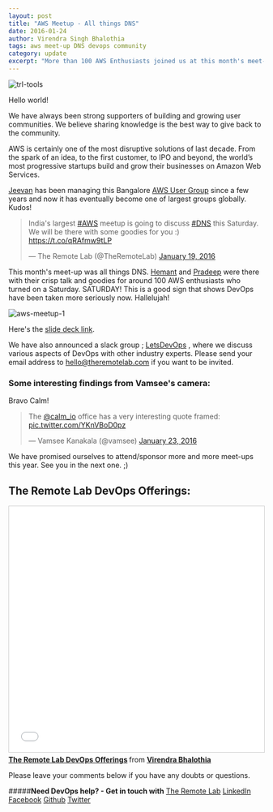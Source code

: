```yaml
---
layout: post
title: "AWS Meetup - All things DNS"
date: 2016-01-24
author: Virendra Singh Bhalothia
tags: aws meet-up DNS devops community
category: update
excerpt: "More than 100 AWS Enthusiasts joined us at this month's meet-up. Updates, slide deck and more."
---
```


![trl-tools][12]

Hello world!

We have always been strong supporters of building and growing user communities. We believe sharing knowledge is the best way to give back to the community.

AWS is certainly one of the most disruptive solutions of last decade. From the spark of an idea, to the first customer, to IPO and beyond, the world’s most progressive startups build and grow their businesses on Amazon Web Services.

[Jeevan][10] has been managing this Bangalore [AWS User Group][11] since a few years and now it has eventually become one of largest groups globally. Kudos!

<blockquote class="twitter-tweet" data-lang="en"><p lang="en" dir="ltr">India&#39;s largest <a href="https://twitter.com/hashtag/AWS?src=hash">#AWS</a> meetup is going to discuss <a href="https://twitter.com/hashtag/DNS?src=hash">#DNS</a> this Saturday. We will be there with some goodies for you :) <a href="https://t.co/qRAfmw9tLP">https://t.co/qRAfmw9tLP</a></p>&mdash; The Remote Lab (@TheRemoteLab) <a href="https://twitter.com/TheRemoteLab/status/689418789713088513">January 19, 2016</a></blockquote>
<script async src="//platform.twitter.com/widgets.js" charset="utf-8"></script>

This month's meet-up was all things DNS. [Hemant][8] and [Pradeep][9] were there with their crisp talk and goodies for around 100 AWS enthusiasts who turned on a Saturday. SATURDAY! This is a good sign that shows DevOps have been taken more seriously now. Hallelujah!

![aws-meetup-1][6]


Here's the [slide deck link][7].

We have also announced a slack group ; [LetsDevOps][13] , where we discuss various aspects of DevOps with other industry experts. Please send your email address to hello@theremotelab.com if you want to be invited.

### Some interesting findings from Vamsee's camera:

Bravo Calm!

<blockquote class="twitter-tweet" data-lang="en"><p lang="en" dir="ltr">The <a href="https://twitter.com/calm_io">@calm_io</a> office has a very interesting quote framed: <a href="https://t.co/YKnVBoD0pz">pic.twitter.com/YKnVBoD0pz</a></p>&mdash; Vamsee Kanakala (@vamsee) <a href="https://twitter.com/vamsee/status/690833859366096897">January 23, 2016</a></blockquote>
<script async src="//platform.twitter.com/widgets.js" charset="utf-8"></script>


We have promised ourselves to attend/sponsor more and more meet-ups this year. See you in the next one. ;)

## The Remote Lab DevOps Offerings:
<iframe src="//www.slideshare.net/slideshow/embed_code/key/h9h9GNjX5Gncpi" width="595" height="485" frameborder="0" marginwidth="0" marginheight="0" scrolling="no" style="border:1px solid #CCC; border-width:1px; margin-bottom:5px; max-width: 100%;" allowfullscreen> </iframe> <div style="margin-bottom:5px"> <strong> <a href="//www.slideshare.net/bhalothia/the-remote-lab-devops-offerings" title="The Remote Lab DevOps Offerings" target="_blank">The Remote Lab DevOps Offerings</a> </strong> from <strong><a href="//www.slideshare.net/bhalothia" target="_blank">Virendra Bhalothia</a></strong> </div>

Please leave your comments below if you have any doubts or questions.


#####**Need DevOps help? - Get in touch with** [The Remote Lab][1]
[LinkedIn][2] [Facebook][3] [Github][4] [Twitter][5]



  [1]: http://theremotelab.com
  [2]: https://www.linkedin.com/company/the-remote-lab
  [3]: https://www.facebook.com/TheRemoteLab
  [4]: https://github.com/TheRemoteLab
  [5]: https://twitter.com/TheRemoteLab
  [6]: https://s3-ap-southeast-1.amazonaws.com/trl-blog/aws-meetup/aws_meetup_1.jpg
  [7]: http://go-talks.appspot.com/github.com/hemant-soni/talks/dns/dns-talk.slide
  [8]: https://www.linkedin.com/in/sonihemant1
  [9]: https://in.linkedin.com/in/paradhya
  [10]: https://twitter.com/jeevandongre
  [11]: http://www.meetup.com/awsugblr/events/228000779/
  [12]: https://s3-ap-southeast-1.amazonaws.com/trl-blog/trl-tools.jpg
  [13]: https://letsdevops.slack.com/signup
